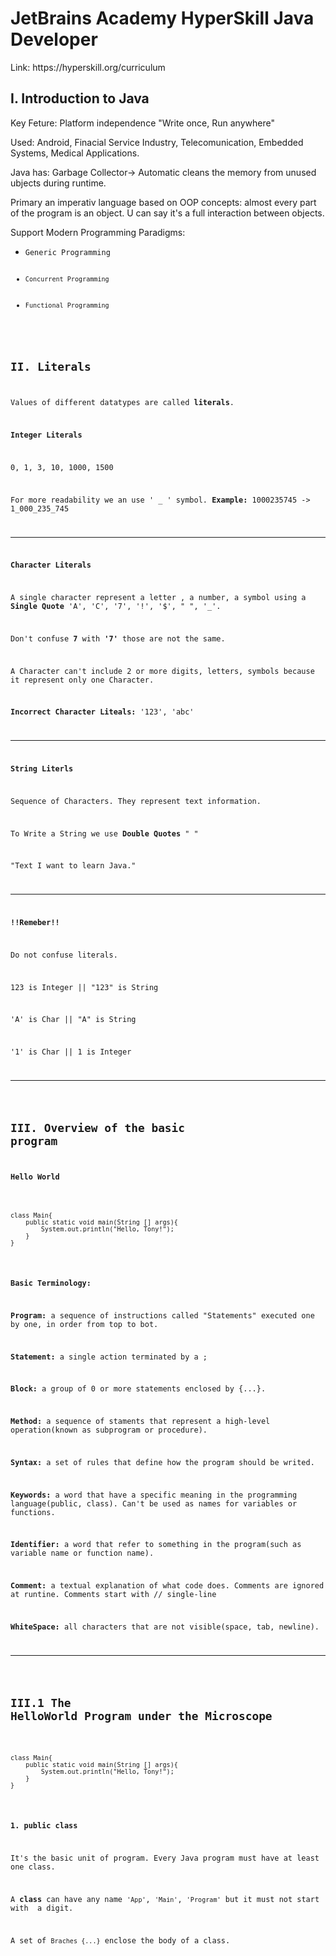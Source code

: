# JetBrains Academy HyperSkill Java Developer
<p>Link: <link>https://hyperskill.org/curriculum</link></p>

## I. Introduction to Java

<p></code>Key Feture:</code> Platform independence "Write once, Run anywhere"</p>
<p></code>Used:</code> Android, Finacial Service Industry, Telecomunication, Embedded Systems, Medical Applications.</p>
<p></code>Java has:</code> Garbage Collector-> Automatic cleans the memory from unused ubjects during runtime.</p>
<p></code>Primary </code> an imperativ language based on OOP concepts: almost every part of the program is an object. U can say it's a full interaction between objects.</p>
<p></code>Support Modern Programming Paradigms:</code></p>
<ul>
  <li><code>Generic Programming</li>
  <li><code>Concurrent Programming</code></li>
  <li><code>Functional Programming</code></li>
</ul>


## II. Literals
<p>Values of different datatypes are called <b>literals</b>.</p>
<p><b>Integer Literals</b></p>
<p>0, 1, 3, 10, 1000, 1500</p>
<p>For more readability we an use ' _ ' symbol. <b>Example:</b> 1000235745 -> 1_000_235_745</p>
<hr>
<p><b>Character Literals</b></p>
<p>A single character represent a letter , a number, a symbol using a <b>Single Quote</b> 'A', 'C', '7', '!', '$', " ", '_'.</p>
<p>Don't confuse <b>7</b> with <b>'7'</b> those are not the same.</p>
<p>A Character can't include 2 or more digits, letters, symbols because it represent only one Character.</p>
<p><b>Incorrect Character Liteals:</b> '123', 'abc'</p>
<hr>
<p><b>String Literls</b></p>
<p>Sequence of Characters. They represent text information.</p>
<p>To Write a String we use <b>Double Quotes</b> " "</p>
<p>"Text I want to learn Java."</p>
<hr>
<p><b>!!Remeber!!</p></b>
<p>Do not confuse literals.</p>
<p>123 is Integer || "123" is String</p>
<p>'A' is Char || "A" is String</p>
<p>'1' is Char || 1 is Integer</p>
<hr>
  
## III. Overview of the basic program
<p><b>Hello World</b></p>
<pre><code>
class Main{
    public static void main(String [] args){
        System.out.println("Hello, Tony!");
    }
} </code></pre>

<p><b>Basic Terminology:</b></p>
<p><b>Program:</b> a sequence of instructions called "Statements" executed one by one, in order from top to bot.</p>
<p><b>Statement:</b> a single action terminated by a ;</p>
<p><b>Block:</b> a group of 0 or more statements enclosed by {...}.</p>
<p><b>Method:</b> a sequence of staments that represent a high-level operation(known as subprogram or procedure).</p>
<p><b>Syntax:</b> a set of rules that define how the program should be writed.</p>
<p><b>Keywords:</b> a word that have a specific meaning in the programming language(public, class). Can't be used as names for variables or functions.</p>
<p><b>Identifier:</b> a word that refer to something in the program(such as variable name or function name).</p>
<p><b>Comment:</b> a textual explanation of what code does. Comments are ignored at runtine. Comments start with // single-line</p>
<p><b>WhiteSpace:</b> all characters that are not visible(space, tab, newline).</p>
<hr>

## III.1 The HelloWorld Program under the Microscope
<pre><code>
class Main{
    public static void main(String [] args){
        System.out.println("Hello, Tony!");
    }
} </code></pre>
<p><b>1. public class</b></p>
<p>It's the basic unit of program. Every Java program must have at least one class.</p>
<p>A <b>class</b> can have any name <code>'App'</code>, <code>'Main'</code>, <code>'Program'</code> but it must not start with  a digit.</p>
<p>A set of <code>Braches {...}</code> enclose the body of a class.</p>

  
  
  
  
  
  
